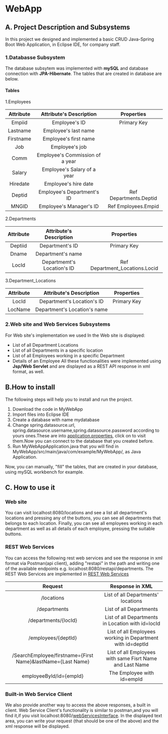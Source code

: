 # WebApp
 ## A. Project Description and Subsystems
 In this project we designed and implemented a basic CRUD Java-Spring Boot Web Application, in Eclipse IDE, for company staff.
 ### 1.Databasse Subsystem
 The database subsytem was implemented with **mySQL** and database connection with **JPA-Hibernate**.
 The tables that are created in database are below.
 #### Tables
 1.Employees
 
 
 | Attribute |     Attribute's Description     |       Properties       |
|:---------:|:-------------------------------:|:----------------------:|
| Empiid    |          Employee's ID          |       Primary Key      |
| Lastname  |       Employee's last name      |                        |
| Firstname |      Employee's first name      |                        |
| Job       |          Employee's job         |                        |
| Comm      | Employee's Commission of a year |                        |
| Salary    |   Employee's Salary of a year   |                        |
| Hiredate  |       Employee's hire date      |                        |
| Deptid    |    Employee's Department's ID   | Ref Departments.Deptid |
| MNGID     |     Employee's Manager's ID     | Ref Employees.Empid    |

2.Departments

| Attribute |   Attribute's Description  |           Properties           |
|:---------:|:--------------------------:|:------------------------------:|
|  Deptiid  |       Department's ID      |           Primary Key          |
|   Dname   |      Department's name     |                                |
|   LocId   | Departmemt's Location's ID | Ref Department_Locations.Locid |

3.Department_Locations

| Attribute |    Attribute's Description   |  Properties |
|:---------:|:----------------------------:|:-----------:|
|   LocId   |  Department's Location's ID  | Primary Key |
|  LocName  | Department's Location's name |             |


 ### 2.Web site and Web Services Subsystems
 For Web site's implementation we used
 In the Web site is displayed:
 * List of all Department Locations
 * List of all Departments in a specific location
 * List of all Employees working in a specific Department
 * Details of an Employee
 All these functionalities were implemented using  **Jsp/Web Servlet** and are displayed as a REST API response in xml format, as well.
 ## B.How to install
 The following steps will help you to install and run the project.
 1. Download the code in MyWebApp
 2. Import files into Eclipse IDE
 3. Create a database with name mydatabase
 4. Change spring.datasource.url, spring.datasource.username,spring.datasource.password according to yours ones.These are into [application.properties](https://github.com/napoleon98/WebApp/blob/main/MyWebApp/src/main/resources/application.properties), click on to visit them.Now you can connect to the database that you created before.
 5. Run MyWebAppApplication.java that you will find in MyWebApp/src/main/java/com/example/MyWebApp/, as Java Application.
 
 Now, you can manually, "fill" the tables, that are created in your database, using mySQL workbench for example.
 
 ## C. How to use it
 
 ### Web site
 
You can visit localhost:8080/locations and see a list all department's locations and pressing any of the buttons, you can see all departments that belongs to each location. Finally, you can see all employees working in each department as well as all details of each employee, pressing the suitable buttons.

### REST Web Services

You can access the following rest web services and see the response in xml format via Postman(api client), adding "restapi" in the path and writing one of the available endpoints  e.g. localhost:8080/restapi/departments. The REST Web Services are implemented in [REST Web Services](https://github.com/napoleon98/WebApp/blob/main/MyWebApp/src/main/java/com/example/MyWebApp/controllers/ControllerRestApi.java)


|                           Request                           |                       Response in XML                       |
|:-----------------------------------------------------------:|:-----------------------------------------------------------:|
|                          /locations                         |              List of all Departments' locations             |
|                         /departments                        |                   List of all Departments                   |
|                     /departments/{locId}                    | List of all Departments in Location with id=locId           |
|                     /employees/{deptId}                     | List of all Employees working in Department with id=deptId  |
| /SearchEmployee/firstname={First Name}&lastName={Last Name} | List of all Employees with same Fisrt Name and Last Name    |
| employeeById/id={empId}                                     |                  The Employee with id=empId                 |

 
 
 ### Built-in Web Service Client
 
 We also provide another way to access the above responses, a built in client. Web Service Client's functionality is similar to postman,and you will find it,if you visit localhost:8080/[webServicesInterface](https://github.com/napoleon98/WebApp/blob/main/MyWebApp/src/main/webapp/Jsp/webServicesInterface.jsp). In the displayed text area, you can write your request (that should be one of the above) and the xml response will be displayed. 
 
 
 
 
 
 
 
 
 
